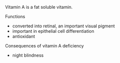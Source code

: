 Vitamin A is a fat soluble vitamin.   
  
Functions  
* converted into retinal, an important visual pigment
* important in epithelial cell differentiation
* antioxidant

  
Consequences of vitamin A deficiency  
* night blindness

